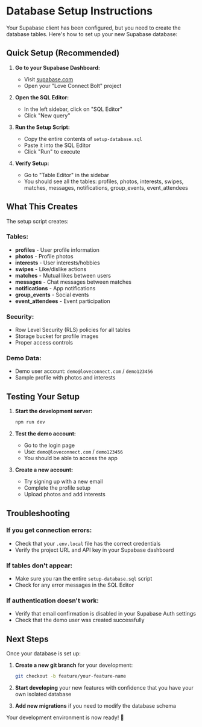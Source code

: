 # Database Setup Instructions

Your Supabase client has been configured, but you need to create the database tables. Here's how to set up your new Supabase database:

## Quick Setup (Recommended)

1. **Go to your Supabase Dashboard:**
   - Visit [supabase.com](https://supabase.com)
   - Open your "Love Connect Bolt" project

2. **Open the SQL Editor:**
   - In the left sidebar, click on "SQL Editor"
   - Click "New query"

3. **Run the Setup Script:**
   - Copy the entire contents of `setup-database.sql`
   - Paste it into the SQL Editor
   - Click "Run" to execute

4. **Verify Setup:**
   - Go to "Table Editor" in the sidebar
   - You should see all the tables: profiles, photos, interests, swipes, matches, messages, notifications, group_events, event_attendees

## What This Creates

The setup script creates:

### Tables:
- **profiles** - User profile information
- **photos** - Profile photos
- **interests** - User interests/hobbies
- **swipes** - Like/dislike actions
- **matches** - Mutual likes between users
- **messages** - Chat messages between matches
- **notifications** - App notifications
- **group_events** - Social events
- **event_attendees** - Event participation

### Security:
- Row Level Security (RLS) policies for all tables
- Storage bucket for profile images
- Proper access controls

### Demo Data:
- Demo user account: `demo@loveconnect.com` / `demo123456`
- Sample profile with photos and interests

## Testing Your Setup

1. **Start the development server:**
   ```bash
   npm run dev
   ```

2. **Test the demo account:**
   - Go to the login page
   - Use: `demo@loveconnect.com` / `demo123456`
   - You should be able to access the app

3. **Create a new account:**
   - Try signing up with a new email
   - Complete the profile setup
   - Upload photos and add interests

## Troubleshooting

### If you get connection errors:
- Check that your `.env.local` file has the correct credentials
- Verify the project URL and API key in your Supabase dashboard

### If tables don't appear:
- Make sure you ran the entire `setup-database.sql` script
- Check for any error messages in the SQL Editor

### If authentication doesn't work:
- Verify that email confirmation is disabled in your Supabase Auth settings
- Check that the demo user was created successfully

## Next Steps

Once your database is set up:

1. **Create a new git branch** for your development:
   ```bash
   git checkout -b feature/your-feature-name
   ```

2. **Start developing** your new features with confidence that you have your own isolated database

3. **Add new migrations** if you need to modify the database schema

Your development environment is now ready! 🚀